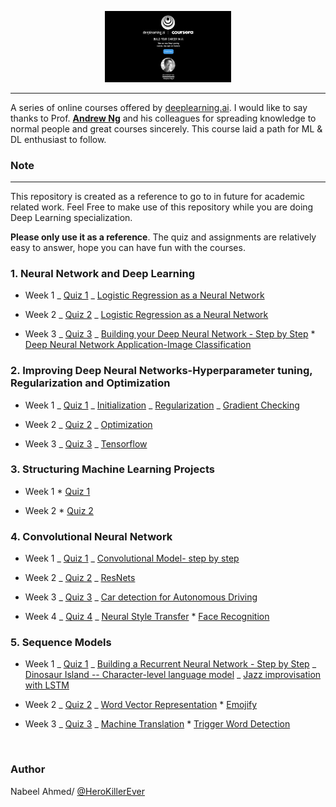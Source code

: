 <p align="center"><img width="40%" src="Logo/deepLearning.jpg" /></p>

---

A series of online courses offered by [deeplearning.ai](https://www.deeplearning.ai/). I would like to say thanks to Prof. [**Andrew Ng**](www.andrewng.org) and his colleagues for spreading knowledge to normal people and great courses sincerely. This course laid a path for ML & DL enthusiast to follow.

### Note

---

This repository is created as a reference to go to in future for academic related work. Feel Free to make use of this repository while you are doing Deep Learning specialization.

**Please only use it as a reference**. The quiz and assignments are relatively easy to answer, hope you can have fun with the courses.

### 1. Neural Network and Deep Learning

- Week 1
  _ [Quiz 1](https://github.com/HeroKillerEver/coursera-deep-learning/blob/master/Neural%20Networks%20and%20Deep%20Learning/week1%20quiz.md)
  _ [Logistic Regression as a Neural Network](https://github.com/HeroKillerEver/coursera-deep-learning/tree/master/Neural%20Networks%20and%20Deep%20Learning/Logistic%20Regression%20as%20a%20Neural%20Network)

- Week 2
  _ [Quiz 2](https://github.com/HeroKillerEver/coursera-deep-learning/blob/master/Neural%20Networks%20and%20Deep%20Learning/week2%20quiz.md)
  _ [Logistic Regression as a Neural Network](https://github.com/HeroKillerEver/coursera-deep-learning/tree/master/Neural%20Networks%20and%20Deep%20Learning/Logistic%20Regression%20as%20a%20Neural%20Network)

- Week 3
  _ [Quiz 3](https://github.com/HeroKillerEver/coursera-deep-learning/blob/master/Neural%20Networks%20and%20Deep%20Learning/week3%20quiz.md)
  _ [Building your Deep Neural Network - Step by Step](https://github.com/HeroKillerEver/coursera-deep-learning/tree/master/Neural%20Networks%20and%20Deep%20Learning/Building%20your%20Deep%20Neural%20Network%20-%20Step%20by%20Step) \* [Deep Neural Network Application-Image Classification](https://github.com/HeroKillerEver/coursera-deep-learning/tree/master/Neural%20Networks%20and%20Deep%20Learning/Deep%20Neural%20Network%20Application-Image%20Classification)

### 2. Improving Deep Neural Networks-Hyperparameter tuning, Regularization and Optimization

- Week 1
  _ [Quiz 1](https://github.com/HeroKillerEver/coursera-deep-learning/blob/master/Improving%20Deep%20Neural%20Networks-Hyperparameter%20tuning%2C%20Regularization%20and%20Optimization/week1%20quiz.md)
  _ [Initialization](https://github.com/HeroKillerEver/coursera-deep-learning/tree/master/Improving%20Deep%20Neural%20Networks-Hyperparameter%20tuning%2C%20Regularization%20and%20Optimization/Initialization)
  _ [Regularization](https://github.com/HeroKillerEver/coursera-deep-learning/tree/master/Improving%20Deep%20Neural%20Networks-Hyperparameter%20tuning%2C%20Regularization%20and%20Optimization/Regularization)
  _ [Gradient Checking](https://github.com/HeroKillerEver/coursera-deep-learning/tree/master/Improving%20Deep%20Neural%20Networks-Hyperparameter%20tuning%2C%20Regularization%20and%20Optimization/Gradient%20Checking)

- Week 2
  _ [Quiz 2](https://github.com/HeroKillerEver/coursera-deep-learning/blob/master/Improving%20Deep%20Neural%20Networks-Hyperparameter%20tuning%2C%20Regularization%20and%20Optimization/week2%20quiz.md)
  _ [Optimization](https://github.com/HeroKillerEver/coursera-deep-learning/blob/master/Improving%20Deep%20Neural%20Networks-Hyperparameter%20tuning%2C%20Regularization%20and%20Optimization/Optimization)

- Week 3
  _ [Quiz 3](https://github.com/HeroKillerEver/coursera-deep-learning/blob/master/Improving%20Deep%20Neural%20Networks-Hyperparameter%20tuning%2C%20Regularization%20and%20Optimization/week3%20quiz.md)
  _ [Tensorflow](https://github.com/HeroKillerEver/coursera-deep-learning/blob/master/Improving%20Deep%20Neural%20Networks-Hyperparameter%20tuning%2C%20Regularization%20and%20Optimization/Tensorflow)

### 3. Structuring Machine Learning Projects

- Week 1 \* [Quiz 1](https://github.com/HeroKillerEver/coursera-deep-learning/blob/master/Structuring%20Machine%20Learning%20Projects/week1%20quiz.md)

- Week 2 \* [Quiz 2](https://github.com/HeroKillerEver/coursera-deep-learning/blob/master/Structuring%20Machine%20Learning%20Projects/week2%20quiz.md)

### 4. Convolutional Neural Network

- Week 1
  _ [Quiz 1](https://github.com/HeroKillerEver/coursera-deep-learning/tree/master/Convolutional%20Neural%20Networks/week1%20quiz.md)
  _ [Convolutional Model- step by step](https://github.com/HeroKillerEver/coursera-deep-learning/tree/master/Convolutional%20Neural%20Networks/Convolutional%20Model-%20step%20by%20step)

- Week 2
  _ [Quiz 2](https://github.com/HeroKillerEver/coursera-deep-learning/tree/master/Convolutional%20Neural%20Networks/week2%20quiz.md)
  _ [ResNets](https://github.com/HeroKillerEver/coursera-deep-learning/tree/master/Convolutional%20Neural%20Networks/ResNets)

- Week 3
  _ [Quiz 3](https://github.com/HeroKillerEver/coursera-deep-learning/tree/master/Convolutional%20Neural%20Networks/week3%20quiz.md)
  _ [Car detection for Autonomous Driving](https://github.com/HeroKillerEver/coursera-deep-learning/tree/master/Convolutional%20Neural%20Networks/Car%20detection%20for%20Autonomous%20Driving)

- Week 4
  _ [Quiz 4](https://github.com/HeroKillerEver/coursera-deep-learning/tree/master/Convolutional%20Neural%20Networks/week4%20quiz.md)
  _ [Neural Style Transfer](https://github.com/HeroKillerEver/coursera-deep-learning/tree/master/Convolutional%20Neural%20Networks/Neural%20Style%20Transfer) \* [Face Recognition](https://github.com/HeroKillerEver/coursera-deep-learning/tree/master/Convolutional%20Neural%20Networks/Face%20Recognition)

### 5. Sequence Models

- Week 1
  _ [Quiz 1](https://github.com/HeroKillerEver/coursera-deep-learning/tree/master/Sequence%20Models/week1%20quiz.md)
  _ [Building a Recurrent Neural Network - Step by Step](https://github.com/HeroKillerEver/coursera-deep-learning/tree/master/Sequence%20Models/Building%20a%20Recurrent%20Neural%20Network%20-%20Step%20by%20Step)
  _ [Dinosaur Island -- Character-level language model](https://github.com/HeroKillerEver/coursera-deep-learning/tree/master/Sequence%20Models/Dinosaur%20Island%20--%20Character-level%20language%20model)
  _ [Jazz improvisation with LSTM](https://github.com/HeroKillerEver/coursera-deep-learning/tree/master/Sequence%20Models/Jazz%20improvisation%20with%20LSTM)

- Week 2
  _ [Quiz 2](https://github.com/HeroKillerEver/coursera-deep-learning/tree/master/Sequence%20Models/week2%20quiz.md)
  _ [Word Vector Representation](https://github.com/HeroKillerEver/coursera-deep-learning/tree/master/Sequence%20Models/Word%20Vector%20Representation) \* [Emojify](https://github.com/HeroKillerEver/coursera-deep-learning/tree/master/Sequence%20Models/Emojify)

- Week 3
  _ [Quiz 3](https://github.com/HeroKillerEver/coursera-deep-learning/tree/master/Sequence%20Models/week3%20quiz.md)
  _ [Machine Translation](https://github.com/HeroKillerEver/coursera-deep-learning/tree/master/Sequence%20Models/Machine%20Translation) \* [Trigger Word Detection](https://github.com/HeroKillerEver/coursera-deep-learning/tree/master/Sequence%20Models/Trigger%20word%20detection)

<br/>

### Author

Nabeel Ahmed/ [@HeroKillerEver](https://github.com/Nabeel110)
